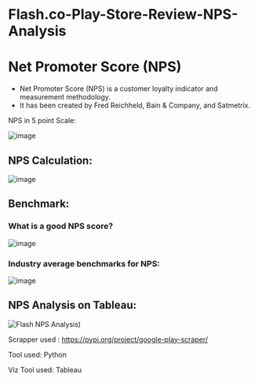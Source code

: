 # Flash.co-Play-Store-Review-NPS-Analysis

<h1>Net Promoter Score (NPS) </h1>

* Net Promoter Score (NPS) is a customer loyalty indicator and measurement methodology. 
* It has been created by Fred Reichheld, Bain & Company, and Satmetrix.

NPS in 5 point Scale: 

![image](https://github.com/gauthamgtg/Flash.co-Play-Store-Review-NPS-Analysis/assets/128295307/5dd5c7b4-694b-4286-ae52-a851d9c6147c)

<h2>NPS Calculation:</h2>

![image](https://github.com/gauthamgtg/Flash.co-Play-Store-Review-NPS-Analysis/assets/128295307/134e23e8-d871-4701-893a-15b835a99241)

<h2>Benchmark:</h2>

<h3>What is a good NPS score?</h3>

![image](https://github.com/gauthamgtg/Flash.co-Play-Store-Review-NPS-Analysis/assets/128295307/79b0cce8-1ef1-48e1-ac05-45d3c74aadc5)

<h3>Industry average benchmarks for NPS:</h3>

![image](https://github.com/gauthamgtg/Flash.co-Play-Store-Review-NPS-Analysis/assets/128295307/5a624e41-7ece-43da-8295-0758c2f2ce0e)

<h2>NPS Analysis on Tableau:</h2>

![Flash NPS Analysis)](https://github.com/gauthamgtg/Flash.co-Play-Store-Review-NPS-Analysis/assets/128295307/e05f5e34-0adb-4fcc-a52e-025985e58a15)

Scrapper used : https://pypi.org/project/google-play-scraper/

Tool used: Python

Viz Tool used: Tableau
